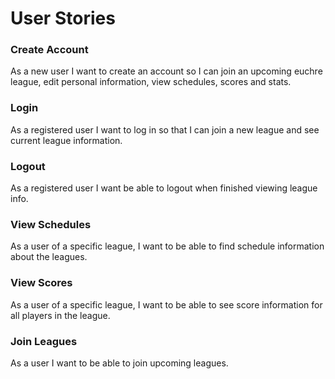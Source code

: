 # User Stories


### Create Account

As a new user I want to create an account so I can join an upcoming euchre league, edit personal information,
view schedules, scores and stats. 

### Login

As a registered user I want to log in so that I can join a new league and see current league information.

### Logout

As a registered user I want be able to logout when finished viewing league info. 

### View Schedules

As a user of a specific league, I want to be able to find schedule information about the leagues.

### View Scores

As a user of a specific league, I want to be able to see score information for all players in the league.

### Join Leagues

As a user I want to be able to join upcoming leagues. 

